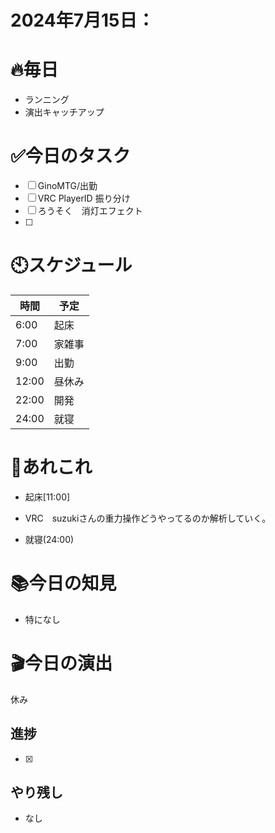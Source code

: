 # 2024年7月15日：

# 🔥毎日
- ランニング
- 演出キャッチアップ

# ✅今日のタスク
- [ ] GinoMTG/出勤
- [ ] VRC PlayerID 振り分け
- [ ] ろうそく　消灯エフェクト
- [ ] 


# 🕙スケジュール
| 時間 |  予定 |
|----|----|
|6:00|起床|
|7:00|家雑事|
|9:00|出勤|
|12:00|昼休み|
|22:00|開発|
|24:00|就寝|


# 📌あれこれ
- 起床[11:00]

- VRC　suzukiさんの重力操作どうやってるのか解析していく。


- 就寝(24:00)


# 📚今日の知見
- 特になし
# 🎬今日の演出
休み
## 進捗
- [x] 

## やり残し
- なし
